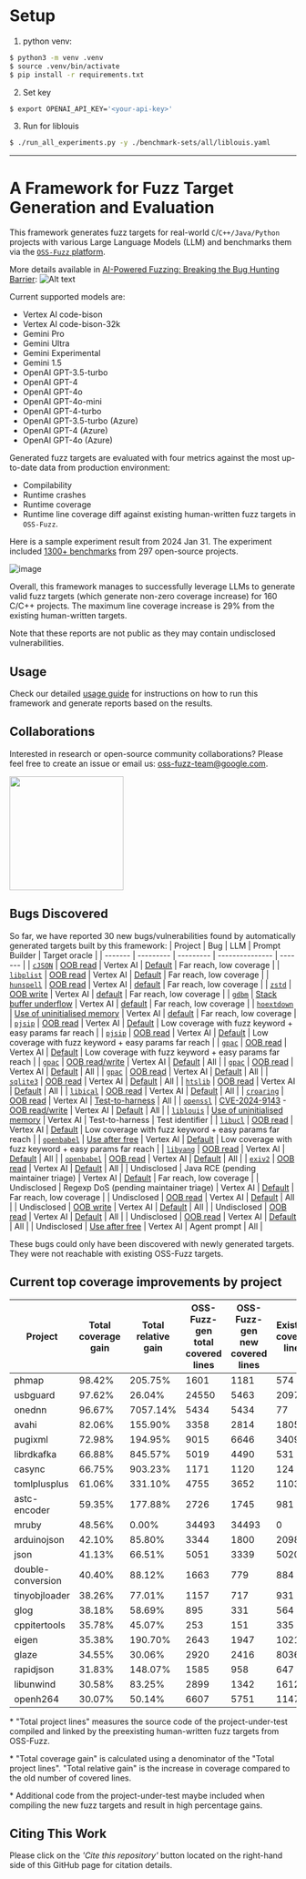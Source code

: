 # Setup
1. python venv:
```bash
$ python3 -m venv .venv
$ source .venv/bin/activate
$ pip install -r requirements.txt
```
2. Set key
```bash
$ export OPENAI_API_KEY='<your-api-key>'
```
3. Run for liblouis
```bash
$ ./run_all_experiments.py -y ./benchmark-sets/all/liblouis.yaml
```
---

# A Framework for Fuzz Target Generation and Evaluation

This framework generates fuzz targets for real-world `C`/`C++/Java/Python` projects with
various Large Language Models (LLM) and benchmarks them via the
[`OSS-Fuzz` platform](https://github.com/google/oss-fuzz).

More details available in [AI-Powered Fuzzing: Breaking the Bug Hunting Barrier](https://security.googleblog.com/2023/08/ai-powered-fuzzing-breaking-bug-hunting.html):
![Alt text](images/Overview.png "Overview")

Current supported models are:
- Vertex AI code-bison
- Vertex AI code-bison-32k
- Gemini Pro
- Gemini Ultra
- Gemini Experimental
- Gemini 1.5
- OpenAI GPT-3.5-turbo
- OpenAI GPT-4
- OpenAI GPT-4o
- OpenAI GPT-4o-mini
- OpenAI GPT-4-turbo
- OpenAI GPT-3.5-turbo (Azure)
- OpenAI GPT-4 (Azure)
- OpenAI GPT-4o (Azure)

Generated fuzz targets are evaluated with four metrics against the most up-to-date data from production environment:
- Compilability
- Runtime crashes
- Runtime coverage
- Runtime line coverage diff against existing human-written fuzz targets in `OSS-Fuzz`.

Here is a sample experiment result from 2024 Jan 31.
The experiment included [1300+ benchmarks](./benchmark-sets/all) from 297 open-source projects.

![image](https://github.com/google/oss-fuzz-gen/assets/759062/fa53698b-e44c-4b58-b5e7-798337c8b752)

Overall, this framework manages to successfully leverage LLMs to generate valid fuzz targets (which generate non-zero coverage increase)
for 160 C/C++ projects. The maximum line coverage increase is 29% from the existing human-written targets.

Note that these reports are not public as they may contain undisclosed vulnerabilities. 

## Usage

Check our detailed [usage guide](./USAGE.md) for instructions on how to run this framework and generate reports based on the results.

## Collaborations
Interested in research or open-source community collaborations?
Please feel free to create an issue or email us: oss-fuzz-team@google.com.

<img src="images/Collaboration.png" width="200" height="200">

## Bugs Discovered

So far, we have reported 30 new bugs/vulnerabilities found by automatically generated targets built
by this framework:
| Project |    Bug    |    LLM    | Prompt Builder | Target oracle |
| ------- | --------- | --------- | --------------- | ------- |
| [`cJSON`](https://github.com/google/oss-fuzz/tree/master/projects/cjson) | [OOB read](https://github.com/DaveGamble/cJSON/issues/800) | Vertex AI | [Default](prompts/template_xml) | Far reach, low coverage |
| [`libplist`](https://github.com/google/oss-fuzz/tree/master/projects/libplist) | [OOB read](https://github.com/libimobiledevice/libplist/issues/244) | Vertex AI | [Default](prompts/template_xml) | Far reach, low coverage |
| [`hunspell`](https://github.com/google/oss-fuzz/tree/master/projects/hunspell) | [OOB read](https://github.com/hunspell/hunspell/issues/996) | Vertex AI | [default](prompts/template_xml) | Far reach, low coverage |
| [`zstd`](https://github.com/google/oss-fuzz/tree/master/projects/zstd) | [OOB write](https://bugs.chromium.org/p/oss-fuzz/issues/detail?id=67497) | Vertex AI | [default](prompts/template_xml) | Far reach, low coverage |
| [`gdbm`](https://github.com/google/oss-fuzz/tree/master/projects/gdbm) | [Stack buffer underflow](https://bugs.chromium.org/p/oss-fuzz/issues/detail?id=67483) | Vertex AI | [default](prompts/template_xml) | Far reach, low coverage |
| [`hoextdown`](https://github.com/google/oss-fuzz/tree/master/projects/hoextdown) | [Use of uninitialised memory](https://bugs.chromium.org/p/oss-fuzz/issues/detail?id=67516) | Vertex AI | [default](prompts/template_xml) | Far reach, low coverage |
| [`pjsip`](https://github.com/google/oss-fuzz/tree/master/projects/pjsip) | [OOB read](https://bugs.chromium.org/p/oss-fuzz/issues/detail?id=71356) | Vertex AI | [Default](prompts/template_xml) | Low coverage with fuzz keyword + easy params far reach |
| [`pjsip`](https://github.com/google/oss-fuzz/tree/master/projects/pjsip)  | [OOB read](https://bugs.chromium.org/p/oss-fuzz/issues/detail?id=71357) | Vertex AI | [Default](prompts/template_xml) | Low coverage with fuzz keyword + easy params far reach |
| [`gpac`](https://github.com/google/oss-fuzz/tree/master/projects/gpac) | [OOB read](https://bugs.chromium.org/p/oss-fuzz/issues/detail?id=71358) | Vertex AI | [Default](prompts/template_xml) | Low coverage with fuzz keyword + easy params far reach |
| [`gpac`](https://github.com/google/oss-fuzz/tree/master/projects/gpac)  | [OOB read/write](https://bugs.chromium.org/p/oss-fuzz/issues/detail?id=71542) | Vertex AI | [Default](prompts/template_xml) | All |
| [`gpac`](https://github.com/google/oss-fuzz/tree/master/projects/gpac)  | [OOB read](https://bugs.chromium.org/p/oss-fuzz/issues/detail?id=71543) | Vertex AI | [Default](prompts/template_xml) | All |
| [`gpac`](https://github.com/google/oss-fuzz/tree/master/projects/gpac)  | [OOB read](https://bugs.chromium.org/p/oss-fuzz/issues/detail?id=71544) | Vertex AI | [Default](prompts/template_xml) | All |
| [`sqlite3`](https://github.com/google/oss-fuzz/tree/master/projects/sqlite3) | [OOB read](https://issues.oss-fuzz.com/issues/42538590) | Vertex AI | [Default](prompts/template_xml) | All |
| [`htslib`](https://github.com/google/oss-fuzz/tree/master/projects/htslib) | [OOB read](https://bugs.chromium.org/p/oss-fuzz/issues/detail?id=71740) | Vertex AI | [Default](prompts/template_xml) | All |
| [`libical`](https://github.com/google/oss-fuzz/tree/master/projects/libical) | [OOB read](https://bugs.chromium.org/p/oss-fuzz/issues/detail?id=71741) | Vertex AI | [Default](prompts/template_xml) | All |
| [`croaring`](https://github.com/google/oss-fuzz/tree/master/projects/croaring) | [OOB read](https://bugs.chromium.org/p/oss-fuzz/issues/detail?id=71738) | Vertex AI | [Test-to-harness](prompts/template_xml) | All |
| [`openssl`](https://github.com/google/oss-fuzz/tree/master/projects/openssl) | [CVE-2024-9143](https://www.cve.org/CVERecord?id=CVE-2024-9143) - [OOB read/write](https://g-issues.oss-fuzz.com/issues/42538437) | Vertex AI | [Default](prompts/template_xml) | All |
| [`liblouis`](https://github.com/google/oss-fuzz/tree/master/projects/liblouis) | [Use of uninitialised memory](https://bugs.chromium.org/p/oss-fuzz/issues/detail?id=71354) | Vertex AI | Test-to-harness | Test identifier |
| [`libucl`](https://github.com/google/oss-fuzz/tree/master/projects/libucl) | [OOB read](https://bugs.chromium.org/p/oss-fuzz/issues/detail?id=71359) | Vertex AI | [Default](prompts/template_xml) | Low coverage with fuzz keyword + easy params far reach |
| [`openbabel`](https://github.com/google/oss-fuzz/tree/master/projects/openbabel) | [Use after free](https://bugs.chromium.org/p/oss-fuzz/issues/detail?id=71360) | Vertex AI | [Default](prompts/template_xml) | Low coverage with fuzz keyword + easy params far reach |
| [`libyang`](https://github.com/google/oss-fuzz/tree/master/projects/libyang) | [OOB read](https://bugs.chromium.org/p/oss-fuzz/issues/detail?id=71619) | Vertex AI | [Default](prompts/template_xml) | All |
| [`openbabel`](https://github.com/google/oss-fuzz/tree/master/projects/openbabel) | [OOB read](https://bugs.chromium.org/p/oss-fuzz/issues/detail?id=71650) | Vertex AI | [Default](prompts/template_xml) | All |
| [`exiv2`](https://github.com/google/oss-fuzz/tree/master/projects/exiv2) | [OOB read](https://bugs.chromium.org/p/oss-fuzz/issues/detail?id=71759) | Vertex AI | [Default](prompts/template_xml) | All |
| Undisclosed | Java RCE (pending maintainer triage) | Vertex AI |  [Default](prompts/template_xml) | Far reach, low coverage |
| Undisclosed | Regexp DoS (pending maintainer triage) | Vertex AI |  [Default](prompts/template_xml) | Far reach, low coverage |
| Undisclosed | [OOB read](https://issues.oss-fuzz.com/issues/370872803) | Vertex AI | [Default](prompts/template_xml) | All |
| Undisclosed | [OOB write](https://issues.oss-fuzz.com/issues/378009361) | Vertex AI | [Default](prompts/template_xml) | All |
| Undisclosed | [OOB read](https://issues.oss-fuzz.com/issues/391234167) | Vertex AI | [Default](prompts/template_xml) | All |
| Undisclosed | [OOB read](https://issues.oss-fuzz.com/issues/391453674) | Vertex AI | [Default](prompts/template_xml) | All |
| Undisclosed | [Use after free](https://issues.oss-fuzz.com/issues/391456091) | Vertex AI | Agent prompt | All |

These bugs could only have been discovered with newly generated targets. They were not reachable with existing OSS-Fuzz targets.

## Current top coverage improvements by project

| Project | Total coverage gain	| Total relative gain	| OSS-Fuzz-gen total covered lines | OSS-Fuzz-gen new covered lines | Existing covered lines | Total project lines |
| --------| ------------------- | ------------------- | -------------------------------- | ------------------------------ | ---------------------- | ------------------- |
| phmap | 98.42% | 205.75% | 1601 | 1181 | 574 | 1120 |
| usbguard | 97.62% | 26.04% | 24550 | 5463 | 20979 | 3564 |
| onednn | 96.67% | 7057.14% | 5434 | 5434 | 77 | 210 |
| avahi | 82.06% | 155.90% | 3358 | 2814 | 1805 | 3046 |
| pugixml | 72.98% | 194.95% | 9015 | 6646 | 3409 | 7662 |
| librdkafka | 66.88% | 845.57% | 5019 | 4490 | 531 | 1169 |
| casync | 66.75% | 903.23% | 1171 | 1120 | 124 | 1678 |
| tomlplusplus | 61.06% | 331.10% | 4755 | 3652 | 1103 | 5981 |
| astc-encoder | 59.35% | 177.88% | 2726 | 1745 | 981 | 2940 |
| mruby | 48.56% | 0.00% | 34493 | 34493 | 0 | 71038 |
| arduinojson | 42.10% | 85.80% | 3344 | 1800 | 2098 | 4276 |
| json | 41.13% | 66.51% | 5051 | 3339 | 5020 | 8119 |
| double-conversion | 40.40% | 88.12% | 1663 | 779 | 884 | 1928 |
| tinyobjloader | 38.26% | 77.01% | 1157 | 717 | 931 | 1874 |
| glog | 38.18% | 58.69% | 895 | 331 | 564 | 867 |
| cppitertools | 35.78% | 45.07% | 253 | 151 | 335 | 422 |
| eigen | 35.38% | 190.70% | 2643 | 1947 | 1021 | 5503 |
| glaze | 34.55% | 30.06% | 2920 | 2416 | 8036 | 6993 |
| rapidjson | 31.83% | 148.07% | 1585 | 958 | 647 | 3010 |
| libunwind | 30.58% | 83.25% | 2899 | 1342 | 1612 | 4388 |
| openh264 | 30.07% | 50.14% | 6607 | 5751 | 11470 | 19123 |

\* "Total project lines" measures the source code of the project-under-test compiled and linked by the preexisting human-written fuzz targets from OSS-Fuzz. 

\* "Total coverage gain" is calculated using a denominator of the "Total project lines". "Total relative gain" is the increase in coverage compared to the old number of covered lines.

\* Additional code from the project-under-test maybe included when compiling the new fuzz targets and result in high percentage gains.

## Citing This Work
Please click on the _'Cite this repository'_ button located on the right-hand side of this GitHub page for citation details.
